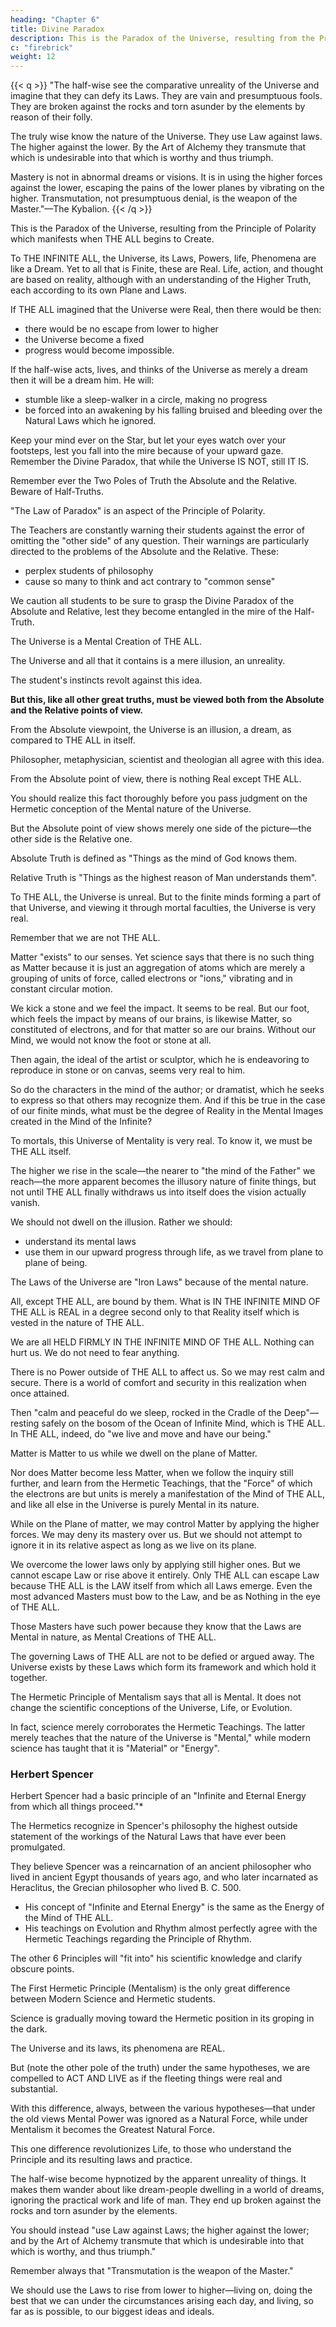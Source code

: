 ```yaml
---
heading: "Chapter 6"
title: Divine Paradox
description: This is the Paradox of the Universe, resulting from the Principle of Polarity which manifests when THE ALL begins to Create.
c: "firebrick"
weight: 12
---
```



{{< q >}}
"The half-wise see the comparative unreality of the Universe and imagine that they can defy its Laws. They are vain and presumptuous fools. They are broken against the rocks and torn asunder by the elements by reason of their folly. 

The truly wise know the nature of the Universe. They use Law against laws. The higher against the lower. By the Art of Alchemy they transmute that which is undesirable into that which is worthy and thus triumph. 

Mastery is not in abnormal dreams or visions<!--  and fantastic imaginings or living -->. It is in using the higher forces against the lower, escaping the pains of the lower planes by vibrating on the higher. Transmutation, not presumptuous denial, is the weapon of the Master."—The Kybalion.
{{< /q >}}


This is the Paradox of the Universe, resulting from the Principle of Polarity which manifests when THE ALL begins to Create. <!-- —hearken to it for it points the difference between half-wisdom and wisdom.  -->

To THE INFINITE ALL, the Universe, its Laws, Powers, life, Phenomena are like <!--  as things witnessed in the state of Meditation or --> a Dream. Yet to all that is Finite, these are <!--  the Universe must be treated as --> Real. Life, action, and thought are based on reality,  although with an understanding of the Higher Truth, each according to its own Plane and Laws. 

If THE ALL imagined that the Universe were Real, then there would be then:
- there would be no escape from lower to higher
- the Universe become a fixed
- progress would become impossible. 

If the half-wise acts, lives, and thinks of the Universe as merely a dream then it will be a dream him. He will:
- stumble like a sleep-walker in a circle, making no progress
- be forced into an awakening by his falling bruised and bleeding over the Natural Laws which he ignored.

Keep your mind ever on the Star, but let your eyes watch over your footsteps, lest you fall into the mire because of your upward gaze. Remember the Divine Paradox, that while the Universe IS NOT, still IT IS. 

Remember ever the Two Poles of Truth the Absolute and the Relative. Beware of Half-Truths.

"The Law of Paradox" is an aspect of the Principle of Polarity. 

<!-- The Hermetic writings are filled with references to the appearance of the Paradox in the consideration of the problems of Life and Being. --> 

The Teachers are constantly warning their students against the error of omitting the "other side" of any question. Their warnings are particularly directed to the problems of the Absolute and the Relative. These:
- perplex students of philosophy
- cause so many to think and act contrary to "common sense"

We caution all students to be sure to grasp the Divine Paradox of the Absolute and Relative, lest they become entangled in the mire of the Half-Truth. <!-- With this in view this particular lesson has been written.  -->

<!-- The first thought that comes to the thinking man after he realizes the truth that  -->

The Universe is a Mental Creation of THE ALL. 

The Universe and all that it contains is a mere illusion, an unreality. 

The student's instincts revolt against this idea. 

**But this, like all other great truths, must be viewed both from the Absolute and the Relative points of view.** 

From the Absolute viewpoint, the Universe is an illusion, a dream, as compared to THE ALL in itself. 

<!-- We recognize this even in our ordinary view, for we speak of the world as "a fleeting show" that comes and goes, is born and dies—for the element of impermanence and change, finiteness and unsubstantiality, must ever be connected with the idea of a created Universe when it is contrasted with the idea of THE ALL, no matter what may be our beliefs concerning the nature of both.  -->

Philosopher, metaphysician, scientist and theologian all agree with this idea. <!-- , and the thought is found in all forms of philosophical thought and religious conceptions, as well as in the theories of the respective schools of metaphysics and theology. -->

<!-- So, the Hermetic Teachings do not preach the unsubstantiality of the Universe in any stronger terms than those more familiar to you, although their presentation of the subject may seem somewhat more startling. Anything that has a beginning and an ending must be, in a sense, unreal and untrue, and the Universe comes under the rule, in all schools of thought.  -->

From the Absolute point of view, there is nothing Real except THE ALL.

<!-- , no matter what terms we may use in thinking of, or discussing the subject. Whether the Universe be created of Matter, or whether it be a Mental Creation in the Mind of THE ALL—it is unsubstantial, non-enduring, a thing of time, space and change. --> 

You should realize this fact thoroughly before you pass judgment on the Hermetic conception of the Mental nature of the Universe. <!-- Think over any and all of the other conceptions, and see whether this be not true of them. -->

But the Absolute point of view shows merely one side of the picture—the other side is the Relative one. 

Absolute Truth is defined as "Things as the mind of God knows them.

Relative Truth is "Things as the highest reason of Man understands them". 

To THE ALL, the Universe is unreal. But to the finite minds forming a part of that Universe, and viewing it through mortal faculties, the Universe is very real.

<!-- In recognizing the Absolute view, we must not make the mistake of ignoring or denying the facts and phenomena of the Universe as they present themselves to our mortal faculties— -->

Remember that we are not THE ALL.

Matter "exists" to our senses. Yet science says that <!-- —we will fare badly if we do not. And yet, even our finite minds understand the scientific dictum that --> there is no such thing as Matter because it is just <!--  from a scientific point of view—that which we call Matter is held to be merely --> an aggregation of atoms which are merely a grouping of units of force, called electrons or "ions," vibrating and in constant circular motion. 

We kick a stone and we feel the impact. It seems to be real<!-- , notwithstanding that we know it to be merely what we have stated above -->. But our foot, which feels the impact by means of our brains, is likewise Matter, so constituted of electrons, and for that matter so are our brains. Without our Mind, we would not know the foot or stone at all.

Then again, the ideal of the artist or sculptor, which he is endeavoring to reproduce in stone or on canvas, seems very real to him. 

So do the characters in the mind of the author; or dramatist, which he seeks to express so that others may recognize them. And if this be true in the case of our finite minds, what must be the degree of Reality in the Mental Images created in the Mind of the Infinite? 

To mortals, this Universe of Mentality is very real. <!--  indeed—it is the only one we can ever know, though we rise from plane to plane, higher and higher in it. --> To know it<!--   otherwise, but actual experience -->, we must be THE ALL itself. 

The higher we rise in the scale—the nearer to "the mind of the Father" we reach—the more apparent becomes the illusory nature of finite things, but not until THE ALL finally withdraws us into itself does the vision actually vanish.

We should not dwell on the illusion. Rather we should: <!-- let us, recognizing the real nature of the Universe, seek to --> 
- understand its mental laws
- use them in our upward progress through life, as we travel from plane to plane of being. 

The Laws of the Universe are "Iron Laws" because of the mental nature. 

All, except THE ALL, are bound by them. What is IN THE INFINITE MIND OF THE ALL is REAL in a degree second only to that Reality itself which is vested in the nature of THE ALL.

We are all HELD FIRMLY IN THE INFINITE MIND OF THE ALL. Nothing can hurt us. We do not need to fear anything. 

There is no Power outside of THE ALL to affect us. So we may rest calm and secure. There is a world of comfort and security in this realization when once attained. 

Then "calm and peaceful do we sleep, rocked in the Cradle of the Deep"—resting safely on the bosom of the Ocean of Infinite Mind, which is THE ALL. In THE ALL, indeed, do "we live and move and have our being."

Matter is Matter to us while we dwell on the plane of Matter. <!-- , although we know it to be merely an aggregation of "electrons," or particles of Force, vibrating rapidly and gyrating around each other in the formations of atoms; the atoms in turn vibrating and gyrating, forming molecules, which latter in turn form larger masses of Matter. --> 

Nor does Matter become less Matter, when we follow the inquiry still further, and learn from the Hermetic Teachings, that the "Force" of which the electrons are but units is merely a manifestation of the Mind of THE ALL, and like all else in the Universe is purely Mental in its nature. 

While on the Plane of matter, we may control Matter by applying the higher forces. We may deny its mastery over us. But we should not attempt to ignore it in its relative aspect as long as we live on its plane.

<!-- Nor do the Laws of Nature become less constant or effective, when we know them, likewise, to be merely mental creations. They are in full effect on the various planes. -->

We overcome the lower laws only by applying still higher ones. But we cannot escape Law or rise above it entirely. Only THE ALL can escape Law because THE ALL is the LAW itself from which all Laws emerge. Even the most advanced Masters <!-- may acquire the powers usually attributed to the gods of men; and there are countless ranks of being, in the great hierarchy of life, whose being and power transcends even that of the highest Masters among men to a degree unthinkable by mortals, but even the highest Master, and the highest Being, --> must bow to the Law, and be as Nothing in the eye of THE ALL.

<!-- So that if even these highest Beings, whose powers exceed even those attributed by men to their gods—if even these are bound by and are subservient to Law, then imagine the presumption of mortal man, of our race and grade, when he dares to consider the Laws of Nature as "unreal!" visionary and illusory, because  -->

Those Masters have such power because they know that the Laws are Mental in nature, as Mental Creations of THE ALL.


The governing Laws of THE ALL are not to be defied or argued away. <!-- So long as the Universe endures, will they endure—for --> The Universe exists by these Laws which form its framework and which hold it together.

The Hermetic Principle of Mentalism says that <!-- the true nature of the Universe upon the principle that --> all is Mental. It does not change the scientific conceptions of the Universe, Life, or Evolution. 

In fact, science merely corroborates the Hermetic Teachings. The latter merely teaches that the nature of the Universe is "Mental," while modern science has taught that it is "Material" or "Energy". 

<!-- The Hermetic Teachings have no fault to find with  -->

### Herbert Spencer

Herbert Spencer had a basic principle of an "Infinite and Eternal Energy from which all things proceed."*


The Hermetics recognize in Spencer's philosophy the highest outside statement of the workings of the Natural Laws that have ever been promulgated. 

They believe Spencer was a reincarnation of an ancient philosopher who lived in ancient Egypt thousands of years ago, and who later incarnated as Heraclitus, the Grecian philosopher who lived B. C. 500. 

- His concept of "Infinite and Eternal Energy" is the same as <!-- as directly in the line of the Hermetic Teachings, always with the addition of their own doctrine that his "Energy" is --> the Energy of the Mind of THE ALL. 
- His teachings on Evolution and Rhythm almost perfectly agree with the Hermetic Teachings regarding the Principle of Rhythm.
<!-- With the Master-Key of the Hermetic Philosophy, the student of Spencer will be able to unlock many doors of the inner philosophical conceptions of the great English philosopher, whose work shows the results of the preparation of his previous incarnations.  -->

<!-- So the student of Hermetics does need to abandon scientific views on the Universe. He should understand that "THE ALL is Mind; the Universe is Mental—held in the mind of THE ALL."   -->

The other 6 Principles will "fit into" his scientific knowledge and clarify obscure points.

<!-- This is not to be wondered at, when we realize the influence of the Hermetic thought of the early philosophers of Greece, upon whose foundations of thought the theories of modern science largely rest.  -->

The First Hermetic Principle (Mentalism) is the only great difference between Modern Science and Hermetic students.

Science is gradually moving toward the Hermetic position in its groping in the dark.

 <!-- for a way out of the Labyrinth into which it has wandered in its search for Reality. -->

<!-- The purpose of this lesson is to impress upon the minds of our students the fact that, to all intents and purposes,  -->

The Universe and its laws, its phenomena are REAL. 

<!-- , so far as Man is concerned, as they would be under the hypotheses of Materialism or Energism. Under any hypothesis the Universe in its outer aspect is changing, ever-flowing, and transitory—and therefore devoid of substantiality and reality.  -->

But (note the other pole of the truth) under the same hypotheses, we are compelled to ACT AND LIVE as if the fleeting things were real and substantial. 

With this difference, always, between the various hypotheses—that under the old views Mental Power was ignored as a Natural Force, while under Mentalism it becomes the Greatest Natural Force. 

This one difference revolutionizes Life, to those who understand the Principle and its resulting laws and practice.

<!-- So, finally, students all, grasp the advantage of Mentalism, and learn to know, use and apply the laws resulting therefrom.  -->

<!-- Do not yield to the temptation which, as The Kybalion states, overcomes  -->

The half-wise become <!-- are tempted and which causes them to be --> hypnotized by the apparent unreality of things. It makes <!--  , the consequence being that they --> them wander about like dream-people dwelling in a world of dreams, ignoring the practical work and life of man. They end up broken against the rocks and torn asunder by the elements. 

You should instead <!-- Rather follow the example of the wise, which the same authority states, --> "use Law against Laws; the higher against the lower; and by the Art of Alchemy transmute that which is undesirable into that which is worthy, and thus triumph." 

<!-- Following the authority, let us avoid the half-wisdom (which is folly) which ignores the truth that: "Mastery consists not in abnormal dreams, visions, and fantastic imaginings or living, but in using the higher forces against the lower—escaping the pains of the lower planes by vibrating on the higher."  -->

Remember always that "Transmutation<!-- , not presumptuous denial, --> is the weapon of the Master." <!-- The above quotations are from The Kybalion, and are worthy of being committed to memory by the student. -->

<!-- We do not live in a world of dreams, but in an Universe which while relative, is real so far as our lives and actions are concerned. Our business in the Universe is not to deny its existence, but to LIVE, -->

We should use the Laws to rise from lower to higher—living on, doing the best that we can under the circumstances arising each day, and living, so far as is possible, to our biggest ideas and ideals. 

<!-- The true Meaning of Life is not known to men on this plane .if, indeed, to any—but the highest authorities, and our own intuitions, teach us that we will make no mistake in living up to the best that is in us, so far as is possible, and realising the Universal tendency in the same direction in spite of apparent evidence to the contrary. We are all on The Path—and the road leads upward ever, with frequent resting places. -->

<!-- Read the message of The Kybalion—and follow the example of "the wise"—avoiding the mistake of "the half-wise" who perish by reason of their folly.
 -->
